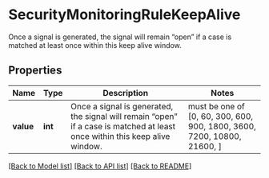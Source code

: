 # SecurityMonitoringRuleKeepAlive

Once a signal is generated, the signal will remain “open” if a case is matched at least once within this keep alive window.

## Properties
Name | Type | Description | Notes
------------ | ------------- | ------------- | -------------
**value** | **int** | Once a signal is generated, the signal will remain “open” if a case is matched at least once within this keep alive window. |  must be one of [0, 60, 300, 600, 900, 1800, 3600, 7200, 10800, 21600, ]

[[Back to Model list]](README.md#documentation-for-models) [[Back to API list]](README.md#documentation-for-api-endpoints) [[Back to README]](README.md)


